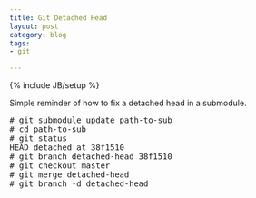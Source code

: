 ```yaml
---
title: Git Detached Head
layout: post
category: blog
tags:
- git

---
```

{% include JB/setup %}

Simple reminder of how to fix a detached head in a submodule.

<pre class="brush:bash">
# git submodule update path-to-sub
# cd path-to-sub
# git status
HEAD detached at 38f1510
# git branch detached-head 38f1510
# git checkout master
# git merge detached-head
# git branch -d detached-head
</pre>
